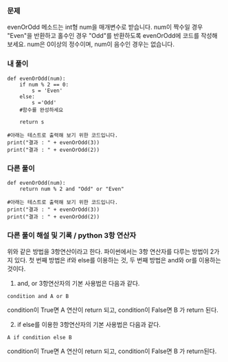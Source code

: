 ### 문제
evenOrOdd 메소드는 int형 num을 매개변수로 받습니다.
num이 짝수일 경우 "Even"을 반환하고 홀수인 경우 "Odd"를 반환하도록 evenOrOdd에 코드를 작성해 보세요.
num은 0이상의 정수이며, num이 음수인 경우는 없습니다.


### 내 풀이
```
def evenOrOdd(num):
    if num % 2 == 0:
        s = 'Even'
    else:
        s ='Odd'
    #함수를 완성하세요

    return s

#아래는 테스트로 출력해 보기 위한 코드입니다.
print("결과 : " + evenOrOdd(3))
print("결과 : " + evenOrOdd(2))
```

### 다른 풀이
```
def evenOrOdd(num):
    return num % 2 and "Odd" or "Even"

#아래는 테스트로 출력해 보기 위한 코드입니다.
print("결과 : " + evenOrOdd(3))
print("결과 : " + evenOrOdd(2))
```

### 다른 풀이 해설 및 기록 / python 3항 연산자
위와 같은 방법을 3항연산이라고 한다. 파이썬에서는 3항 연산자를 다루는 방법이 2가지 있다.
첫 번째 방법은 if와 else를 이용하는 것, 두 번째 방법은 and와 or를 이용하는 것이다.


1. and, or 3항연산자의 기본 사용법은 다음과 같다.
```
condition and A or B
```
condition이 True면 A 연산이 return 되고, condition이 False면 B 가 return 된다.

2. if else를 이용한 3항연산자의 기본 사용법은 다음과 같다.
```
A if condition else B
```
condition이  True면 A 연산이 return 되고, condition이 False면 B 가 return된다.
